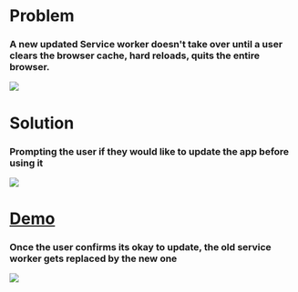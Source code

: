 # Problem
### A new updated Service worker doesn't take over until a user clears the browser cache, hard reloads, quits the entire browser.
![](https://i.imgur.com/EDoKSOn.png)

# Solution
### Prompting the user if they would like to update the app before using it
![](https://i.imgur.com/lJBUNAd.png)

# [Demo](https://i.imgur.com/Nmdspu0.mp4)
### Once the user confirms its okay to update, the old service worker gets replaced by the new one
![](https://media.giphy.com/media/mChtZr16NEy0kPgieo/giphy.gif)